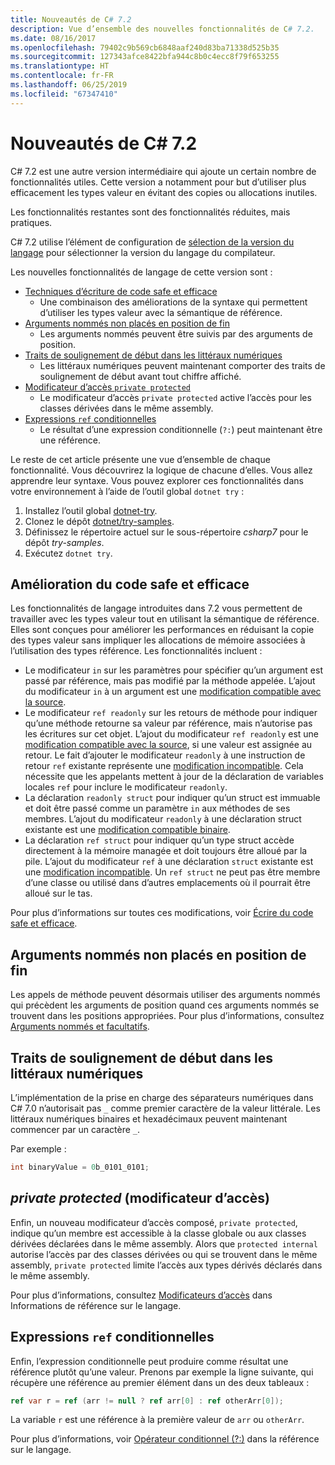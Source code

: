 ```yaml
---
title: Nouveautés de C# 7.2
description: Vue d’ensemble des nouvelles fonctionnalités de C# 7.2.
ms.date: 08/16/2017
ms.openlocfilehash: 79402c9b569cb6848aaf240d83ba71338d525b35
ms.sourcegitcommit: 127343afce8422bfa944c8b0c4ecc8f79f653255
ms.translationtype: HT
ms.contentlocale: fr-FR
ms.lasthandoff: 06/25/2019
ms.locfileid: "67347410"
---
```

# <a name="whats-new-in-c-72"></a>Nouveautés de C# 7.2

C# 7.2 est une autre version intermédiaire qui ajoute un certain nombre de fonctionnalités utiles.
Cette version a notamment pour but d’utiliser plus efficacement les types valeur en évitant des copies ou allocations inutiles.

Les fonctionnalités restantes sont des fonctionnalités réduites, mais pratiques.

C# 7.2 utilise l’élément de configuration de [sélection de la version du langage](../language-reference/configure-language-version.md) pour sélectionner la version du langage du compilateur.

Les nouvelles fonctionnalités de langage de cette version sont :

* [Techniques d’écriture de code safe et efficace](#safe-efficient-code-enhancements)
  - Une combinaison des améliorations de la syntaxe qui permettent d’utiliser les types valeur avec la sémantique de référence.
* [Arguments nommés non placés en position de fin](#non-trailing-named-arguments)
  - Les arguments nommés peuvent être suivis par des arguments de position.
* [Traits de soulignement de début dans les littéraux numériques](#leading-underscores-in-numeric-literals)
  - Les littéraux numériques peuvent maintenant comporter des traits de soulignement de début avant tout chiffre affiché.
* [Modificateur d’accès `private protected`](#private-protected-access-modifier)
  - Le modificateur d’accès `private protected` active l’accès pour les classes dérivées dans le même assembly.
* [Expressions `ref` conditionnelles](#conditional-ref-expressions)
  - Le résultat d’une expression conditionnelle (`?:`) peut maintenant être une référence.

Le reste de cet article présente une vue d’ensemble de chaque fonctionnalité. Vous découvrirez la logique de chacune d’elles. Vous allez apprendre leur syntaxe. Vous pouvez explorer ces fonctionnalités dans votre environnement à l’aide de l’outil global `dotnet try` :

1. Installez l’outil global [dotnet-try](https://github.com/dotnet/try/blob/master/README.md#setup).
1. Clonez le dépôt [dotnet/try-samples](https://github.com/dotnet/try-samples).
1. Définissez le répertoire actuel sur le sous-répertoire *csharp7* pour le dépôt *try-samples*.
1. Exécutez `dotnet try`.

## <a name="safe-efficient-code-enhancements"></a>Amélioration du code safe et efficace

Les fonctionnalités de langage introduites dans 7.2 vous permettent de travailler avec les types valeur tout en utilisant la sémantique de référence. Elles sont conçues pour améliorer les performances en réduisant la copie des types valeur sans impliquer les allocations de mémoire associées à l’utilisation des types référence. Les fonctionnalités incluent :

- Le modificateur `in` sur les paramètres pour spécifier qu’un argument est passé par référence, mais pas modifié par la méthode appelée. L’ajout du modificateur `in` à un argument est une [modification compatible avec la source](version-update-considerations.md#source-compatible-changes).
- Le modificateur `ref readonly` sur les retours de méthode pour indiquer qu’une méthode retourne sa valeur par référence, mais n’autorise pas les écritures sur cet objet. L’ajout du modificateur `ref readonly` est une [modification compatible avec la source](version-update-considerations.md#source-compatible-changes), si une valeur est assignée au retour. Le fait d’ajouter le modificateur `readonly` à une instruction de retour `ref` existante représente une [modification incompatible](version-update-considerations.md#incompatible-changes). Cela nécessite que les appelants mettent à jour de la déclaration de variables locales `ref` pour inclure le modificateur `readonly`.
- La déclaration `readonly struct` pour indiquer qu’un struct est immuable et doit être passé comme un paramètre `in` aux méthodes de ses membres. L’ajout du modificateur `readonly` à une déclaration struct existante est une [modification compatible binaire](version-update-considerations.md#binary-compatible-changes).
- La déclaration `ref struct` pour indiquer qu’un type struct accède directement à la mémoire managée et doit toujours être alloué par la pile. L’ajout du modificateur `ref` à une déclaration `struct` existante est une [modification incompatible](version-update-considerations.md#incompatible-changes). Un `ref struct` ne peut pas être membre d’une classe ou utilisé dans d’autres emplacements où il pourrait être alloué sur le tas.

Pour plus d’informations sur toutes ces modifications, voir [Écrire du code safe et efficace](../write-safe-efficient-code.md).

## <a name="non-trailing-named-arguments"></a>Arguments nommés non placés en position de fin

Les appels de méthode peuvent désormais utiliser des arguments nommés qui précèdent les arguments de position quand ces arguments nommés se trouvent dans les positions appropriées. Pour plus d’informations, consultez [Arguments nommés et facultatifs](../programming-guide/classes-and-structs/named-and-optional-arguments.md).

## <a name="leading-underscores-in-numeric-literals"></a>Traits de soulignement de début dans les littéraux numériques

L’implémentation de la prise en charge des séparateurs numériques dans C# 7.0 n’autorisait pas `_` comme premier caractère de la valeur littérale. Les littéraux numériques binaires et hexadécimaux peuvent maintenant commencer par un caractère `_`.

Par exemple :

```csharp
int binaryValue = 0b_0101_0101;
```

## <a name="private-protected-access-modifier"></a>_private protected_ (modificateur d’accès)

Enfin, un nouveau modificateur d’accès composé, `private protected`, indique qu’un membre est accessible à la classe globale ou aux classes dérivées déclarées dans le même assembly. Alors que `protected internal` autorise l’accès par des classes dérivées ou qui se trouvent dans le même assembly, `private protected` limite l’accès aux types dérivés déclarés dans le même assembly.

Pour plus d’informations, consultez [Modificateurs d’accès](../language-reference/keywords/access-modifiers.md) dans Informations de référence sur le langage.

## <a name="conditional-ref-expressions"></a>Expressions `ref` conditionnelles

Enfin, l’expression conditionnelle peut produire comme résultat une référence plutôt qu’une valeur. Prenons par exemple la ligne suivante, qui récupère une référence au premier élément dans un des deux tableaux :

```csharp
ref var r = ref (arr != null ? ref arr[0] : ref otherArr[0]);
```

La variable `r` est une référence à la première valeur de `arr` ou `otherArr`.

Pour plus d’informations, voir [Opérateur conditionnel (?:)](../language-reference/operators/conditional-operator.md) dans la référence sur le langage.
